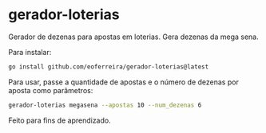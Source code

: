 # gerador-loterias

Gerador de dezenas para apostas em loterias. Gera dezenas da mega sena.

Para instalar:

```sh
go install github.com/eoferreira/gerador-loterias@latest
```

Para usar, passe a quantidade de apostas e o número de dezenas por aposta como parâmetros:
```sh
gerador-loterias megasena --apostas 10 --num_dezenas 6
```

Feito para fins de aprendizado.